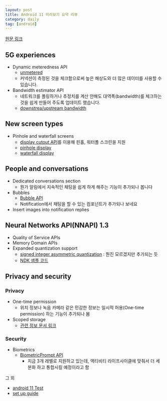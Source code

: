 ```yaml
---
layout: post
title: Android 11 미리보기 요약 리뷰
category: daily
tag: [android]
---
```


[원문 링크](https://android-developers.googleblog.com/2020/02/Android-11-developer-preview.html)

## 5G experiences

- Dynamic meteredness API
  - [unmetered](https://developer.android.com/reference/android/net/NetworkCapabilities.html#NET_CAPABILITY_NOT_METERED)
  - 커넥션이 측정된 것을 체크함으로써 높은 해상도와 더 많은 데이터를 사용할 수 있습니다.
- Bandwidth estimator API
  - 네트워크를 폴링하거나 추정치를 계산 안해도 대역폭(bandwidth)를 체크하는 것을 쉽게 만들어 주도록 업데이트 했습니다.
  - [downstrea/upstream bandwidth](https://developer.android.com/reference/android/net/NetworkCapabilities.html#getLinkDownstreamBandwidthKbps())

## New screen types

- Pinhole and waterfall screens
  - [display cutout API](https://developer.android.com/guide/topics/display-cutout)를 이용해 핀홀, 워터폴 스크린을 지원
  - [pinhole display](https://www.google.com/search?q=pinhole+display+phone&tbm=isch&ved=2ahUKEwiuwqa3sIzoAhX6zIsBHbh0BLQQ2-cCegQIABAA&oq=pinhole+display&gs_l=img.1.1.0i19l2.107928.113632..114725...6.0..0.132.2310.0j20......0....1..gws-wiz-img.....10..35i362i39j0j0i30j0i10i19j0i5i30i19j0i8i30i19.gyoQViWlklY&ei=Ta5lXu7nLPqZr7wPuOmRoAs&bih=937&biw=1920)
  - [waterfall display](https://www.google.com/search?q=waterfall+display+phone&tbm=isch&ved=2ahUKEwiQqonvsIzoAhXZAqYKHTzBBIMQ2-cCegQIABAA&oq=wat+display+phone&gs_l=img.1.0.0i7i30j0i7i5i30l2.16930.17507..18361...0.0..0.129.353.0j3......0....1..gws-wiz-img.......0i8i7i30.3yOlIABGB9w&ei=wq5lXpDBKtmFmAW8gpOYCA&bih=937&biw=1920)

## People and conversations

- Dedicated conversations section
  - 뭔가 알림에서 지속적인 채팅을 쉽게 하게 해주는 기능이 추가되나 봅니다
- Bubbles
  - [Bubble API](https://developer.android.com/guide/topics/ui/bubbles)
  - Notification에서 채팅을 할 수 있는 컴포넌트가 추가되나 보네요
- Insert images into notification replies

## Neural Networks API(NNAPI) 1.3

- Quality of Service APIs
- Memory Domain APIs
- Expanded quantization support
  - [signed integer asymmetric quantization](https://www.tensorflow.org/lite/performance/quantization_spec) : 뭔진 모르겠지만 추가되는 듯
  - [NDK 샘플 코드](https://github.com/android/ndk-samples/tree/master/nn-samples/)

## Privacy and security

### Privacy

- One-time permission
  - 위치 정보나 녹음 카메라 같은 민감한 정보는 일시적 허용(One-time permission) 하는 기능이 추가되나 봄
- Scoped storage
  - [관련 정보 문서 링크](https://developer.android.com/preview/privacy/storage)

### Security

- Biometrics
  - [BiometricPrompt API](https://developer.android.com/reference/android/hardware/biometrics/BiometricManager.Authenticators.html)
    - 지금 3개 레벨로 지원하고 있는데, 액티비티 라이프사이클에 맞춰서 더 세분화 하고 통합시킬 예정이라고 함

그 외

- [android 11 Test](https://developer.android.com/preview/test-changes)
- [set up guide](https://developer.android.com/preview/setup-sdk)